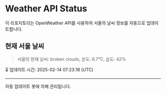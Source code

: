 
# Weather API Status

이 리포지토리는 OpenWeather API를 사용하여 서울의 날씨 정보를 자동으로 업데이트합니다.

## 현재 서울 날씨
> 서울의 현재 날씨: broken clouds, 온도: 6.7°C, 습도: 42%

⏳ 업데이트 시간: 2025-02-14 07:23:18 (UTC)

---
자동 업데이트 봇에 의해 관리됩니다.
